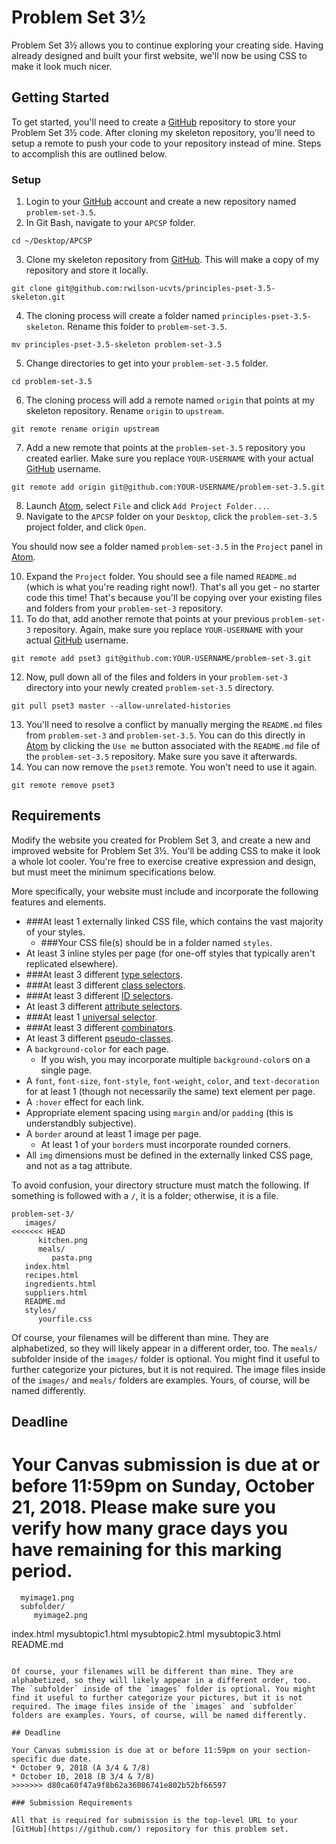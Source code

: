 # Problem Set 3½

Problem Set 3½ allows you to continue exploring your creating side. Having already designed and built your first website, we'll now be using CSS to make it look much nicer.

## Getting Started

To get started, you'll need to create a [GitHub](https://github.com/) repository to store your Problem Set 3½ code. After cloning my skeleton repository, you'll need to setup a remote to push your code to your repository instead of mine. Steps to accomplish this are outlined below.

### Setup

01. Login to your [GitHub](https://github.com/) account and create a new repository named `problem-set-3.5`.
02. In Git Bash, navigate to your `APCSP` folder.
```
cd ~/Desktop/APCSP
```
03. Clone my skeleton repository from [GitHub](https://github.com/). This will make a copy of my repository and store it locally.
```
git clone git@github.com:rwilson-ucvts/principles-pset-3.5-skeleton.git
```
04. The cloning process will create a folder named `principles-pset-3.5-skeleton`. Rename this folder to `problem-set-3.5`.
```
mv principles-pset-3.5-skeleton problem-set-3.5
```
05. Change directories to get into your `problem-set-3.5` folder.
```
cd problem-set-3.5
```
06. The cloning process will add a remote named `origin` that points at my skeleton repository. Rename `origin` to `upstream`.
```
git remote rename origin upstream
```
07. Add a new remote that points at the `problem-set-3.5` repository you created earlier. Make sure you replace `YOUR-USERNAME` with your actual [GitHub](https://github.com/) username.
```
git remote add origin git@github.com:YOUR-USERNAME/problem-set-3.5.git
```
08. Launch [Atom](https://atom.io/), select `File` and click `Add Project Folder...`.
09. Navigate to the `APCSP` folder on your `Desktop`, click the `problem-set-3.5` project folder, and click `Open`.

You should now see a folder named `problem-set-3.5` in the `Project` panel in [Atom](https://atom.io/).

10. Expand the `Project` folder. You should see a file named `README.md` (which is what you're reading right now!). That's all you get - no starter code this time! That's because you'll be copying over your existing files and folders from your `problem-set-3` repository.
11. To do that, add another remote that points at your previous `problem-set-3` repository. Again, make sure you replace `YOUR-USERNAME` with your actual [GitHub](https://github.com/) username.
```
git remote add pset3 git@github.com:YOUR-USERNAME/problem-set-3.git
```
12. Now, pull down all of the files and folders in your `problem-set-3` directory into your newly created `problem-set-3.5` directory.
```
git pull pset3 master --allow-unrelated-histories
```
13. You'll need to resolve a conflict by manually merging the `README.md` files from `problem-set-3` and `problem-set-3.5`. You can do this directly in [Atom](https://atom.io/) by clicking the `Use me` button associated with the `README.md` file of the `problem-set-3.5` repository. Make sure you save it afterwards.
14. You can now remove the `pset3` remote. You won't need to use it again.
```
git remote remove pset3
```

## Requirements

Modify the website you created for Problem Set 3, and create a new and improved website for Problem Set 3½. You'll be adding CSS to make it look a whole lot cooler. You're free to exercise creative expression and design, but must meet the minimum specifications below.

More specifically, your website must include and incorporate the following features and elements.

* ###At least 1 externally linked CSS file, which contains the vast majority of your styles.
   - ###Your CSS file(s) should be in a folder named `styles`.
* At least 3 inline styles per page (for one-off styles that typically aren't replicated elsewhere).
* ###At least 3 different [type selectors](https://developer.mozilla.org/en-US/docs/Web/CSS/Type_selectors).
* ###At least 3 different [class selectors](https://developer.mozilla.org/en-US/docs/Web/CSS/Class_selectors).
* ###At least 3 different [ID selectors](https://developer.mozilla.org/en-US/docs/Web/CSS/ID_selectors).
* At least 3 different [attribute selectors](https://developer.mozilla.org/en-US/docs/Web/CSS/Attribute_selectors).
* ###At least 1 [universal selector](https://developer.mozilla.org/en-US/docs/Web/CSS/Universal_selectors).
* ###At least 3 different [combinators](https://developer.mozilla.org/en-US/docs/Web/CSS/CSS_Selectors#Combinators).
* At least 3 different [pseudo-classes](https://developer.mozilla.org/en-US/docs/Web/CSS/Pseudo-classes).
* A `background-color` for each page.
   - If you wish, you may incorporate multiple `background-color`s on a single page.
* A `font`, `font-size`, `font-style`, `font-weight`, `color`, and `text-decoration` for at least 1 (though not necessarily the same) text element per page.
* A `:hover` effect for each link.
* Appropriate element spacing using `margin` and/or `padding` (this is understandbly subjective).
* A `border` around at least 1 image per page.
   - At least 1 of your `border`s must incorporate rounded corners.
* All `img` dimensions must be defined in the externally linked CSS page, and not as a tag attribute.

To avoid confusion, your directory structure must match the following. If something is followed with a `/`, it is a folder; otherwise, it is a file.

```
problem-set-3/
   images/
<<<<<<< HEAD
      kitchen.png
      meals/
         pasta.png
   index.html
   recipes.html
   ingredients.html
   suppliers.html
   README.md
   styles/
      yourfile.css
```

Of course, your filenames will be different than mine. They are alphabetized, so they will likely appear in a different order, too. The `meals/` subfolder inside of the `images/` folder is optional. You might find it useful to further categorize your pictures, but it is not required. The image files inside of the `images/` and `meals/` folders are examples. Yours, of course, will be named differently.

## Deadline

Your Canvas submission is due at or before 11:59pm on **Sunday, October 21, 2018**. Please make sure you verify how many grace days you have remaining for this marking period.
=======
      myimage1.png
      subfolder/
         myimage2.png
   index.html
   mysubtopic1.html
   mysubtopic2.html
   mysubtopic3.html
   README.md
```

Of course, your filenames will be different than mine. They are alphabetized, so they will likely appear in a different order, too. The `subfolder` inside of the `images` folder is optional. You might find it useful to further categorize your pictures, but it is not required. The image files inside of the `images` and `subfolder` folders are examples. Yours, of course, will be named differently.

## Deadline

Your Canvas submission is due at or before 11:59pm on your section-specific due date.
* October 9, 2018 (A 3/4 & 7/8)
* October 10, 2018 (B 3/4 & 7/8)
>>>>>>> d80ca60f47a9f8b62a36086741e802b52bf66597

### Submission Requirements

All that is required for submission is the top-level URL to your [GitHub](https://github.com/) repository for this problem set.
